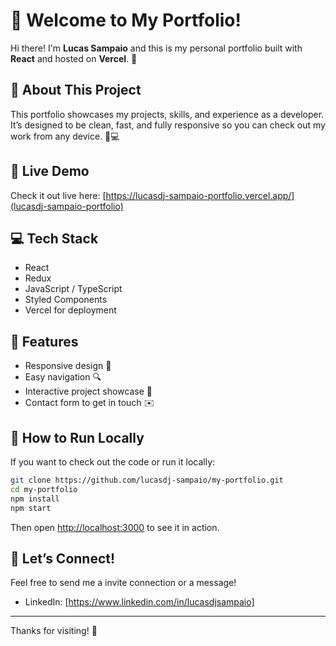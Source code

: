 # 👋 Welcome to My Portfolio!

Hi there! I'm **Lucas Sampaio** and this is my personal portfolio built with **React** and hosted on **Vercel**. 🚀

## 🌟 About This Project

This portfolio showcases my projects, skills, and experience as a developer. It’s designed to be clean, fast, and fully responsive so you can check out my work from any device. 📱💻

## 🔗 Live Demo

Check it out live here: [https://lucasdj-sampaio-portfolio.vercel.app/](lucasdj-sampaio-portfolio)

## 💻 Tech Stack

- React
- Redux
- JavaScript / TypeScript
- Styled Components
- Vercel for deployment

## 🚀 Features

- Responsive design 🌈
- Easy navigation 🔍
- Interactive project showcase 📂
- Contact form to get in touch ✉️

## 📂 How to Run Locally

If you want to check out the code or run it locally:

```bash
git clone https://github.com/lucasdj-sampaio/my-portfolio.git
cd my-portfolio
npm install
npm start
```

Then open [http://localhost:3000](http://localhost:3000) to see it in action.

## 🤝 Let’s Connect!

Feel free to send me a invite connection or a message!

- LinkedIn: \[https://www.linkedin.com/in/lucasdjsampaio]

---

Thanks for visiting! 💙
